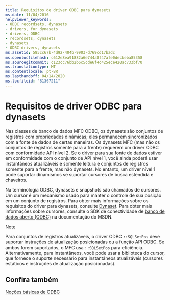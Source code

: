 ```yaml
---
title: Requisitos de driver ODBC para dynasets
ms.date: 11/04/2016
helpviewer_keywords:
- ODBC recordsets, dynasets
- drivers, for dynasets
- drivers, ODBC
- recordsets, dynasets
- dynasets
- ODBC drivers, dynasets
ms.assetid: 585cc67b-4d92-404b-9903-d769cd17badc
ms.openlocfilehash: c612e8ea91882a6e744a8f47afe0decbeba85358
ms.sourcegitcommit: c123cc76bb2b6c5cde6f4c425ece420ac733bf70
ms.translationtype: MT
ms.contentlocale: pt-BR
ms.lasthandoff: 04/14/2020
ms.locfileid: "81367211"
---
```

# <a name="odbc-driver-requirements-for-dynasets"></a>Requisitos de driver ODBC para dynasets

Nas classes de banco de dados MFC ODBC, os dynasets são conjuntos de registros com propriedades dinâmicas; eles permanecem sincronizados com a fonte de dados de certas maneiras. Os dynasets MFC (mas não os conjuntos de registros somente para a frente) requerem um driver ODBC com conformidade API nível 2. Se o driver para sua fonte de [dados](../../data/odbc/data-source-odbc.md) estiver em conformidade com o conjunto de API nível 1, você ainda poderá usar instantâneos atualizáveis e somente leitura e conjuntos de registros somente para a frente, mas não dynasets. No entanto, um driver nível 1 pode suportar dinamismos se suportar cursores de busca estendida e chaveiros.

Na terminologia ODBC, dynasets e snapshots são chamados de cursores. Um cursor é um mecanismo usado para manter o controle de sua posição em um conjunto de registros. Para obter mais informações sobre os requisitos do driver para dynasets, consulte [Dynaset](../../data/odbc/dynaset.md). Para obter mais informações sobre cursores, consulte o SDK de conectividade de [banco de dados aberto (ODBC)](/sql/odbc/microsoft-open-database-connectivity-odbc) na documentação do MSDN.

> [!NOTE]
> Para conjuntos de registros atualizáveis, o driver ODBC `::SQLSetPos` deve suportar instruções de atualização posicionadas ou a função API ODBC. Se ambos forem suportados, o MFC usa `::SQLSetPos` para eficiência. Alternativamente, para instantâneos, você pode usar a biblioteca do cursor, que fornece o suporte necessário para instantâneos atualizáveis (cursores estáticos e instruções de atualização posicionadas).

## <a name="see-also"></a>Confira também

[Noções básicas de ODBC](../../data/odbc/odbc-basics.md)
